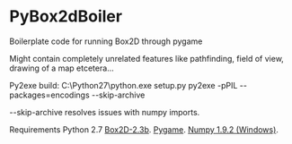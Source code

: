 # PyBox2dBoiler

Boilerplate code for running Box2D through pygame

Might contain completely unrelated features like pathfinding, field of view, drawing of a map etcetera...

Py2exe build: C:\Python27\python.exe setup.py py2exe -pPIL --packages=encodings --skip-archive

--skip-archive resolves issues with numpy imports.

Requirements
Python 2.7
[Box2D-2.3b](https://pypi.python.org/pypi/Box2D/2.3b0).
[Pygame](http://www.pygame.org/download.shtml).
[Numpy 1.9.2 (Windows)](http://sourceforge.net/projects/numpy/files/NumPy/1.9.2/).
